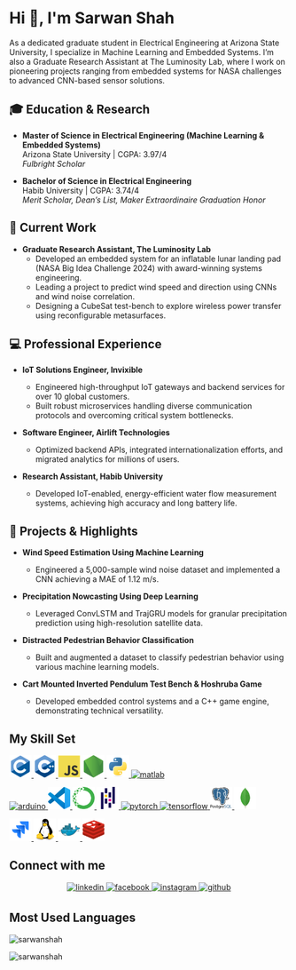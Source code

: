 <h1 align="left">Hi 👋, I'm Sarwan Shah</h1>

<p align="left">
  As a dedicated graduate student in Electrical Engineering at Arizona State University, I specialize in Machine Learning and Embedded Systems. I’m also a Graduate Research Assistant at The Luminosity Lab, where I work on pioneering projects ranging from embedded systems for NASA challenges to advanced CNN-based sensor solutions.
</p>

## 🎓 Education & Research
- **Master of Science in Electrical Engineering (Machine Learning & Embedded Systems)**  
  Arizona State University | CGPA: 3.97/4  
  *Fulbright Scholar*
  
- **Bachelor of Science in Electrical Engineering**  
  Habib University | CGPA: 3.74/4  
  *Merit Scholar, Dean’s List, Maker Extraordinaire Graduation Honor*

## 🔭 Current Work
- **Graduate Research Assistant, The Luminosity Lab**  
  - Developed an embedded system for an inflatable lunar landing pad (NASA Big Idea Challenge 2024) with award-winning systems engineering.
  - Leading a project to predict wind speed and direction using CNNs and wind noise correlation.
  - Designing a CubeSat test-bench to explore wireless power transfer using reconfigurable metasurfaces.

## 💻 Professional Experience
- **IoT Solutions Engineer, Invixible**  
  - Engineered high-throughput IoT gateways and backend services for over 10 global customers.
  - Built robust microservices handling diverse communication protocols and overcoming critical system bottlenecks.
  
- **Software Engineer, Airlift Technologies**  
  - Optimized backend APIs, integrated internationalization efforts, and migrated analytics for millions of users.
  
- **Research Assistant, Habib University**  
  - Developed IoT-enabled, energy-efficient water flow measurement systems, achieving high accuracy and long battery life.

## 🚀 Projects & Highlights
- **Wind Speed Estimation Using Machine Learning**  
  - Engineered a 5,000-sample wind noise dataset and implemented a CNN achieving a MAE of 1.12 m/s.
  
- **Precipitation Nowcasting Using Deep Learning**  
  - Leveraged ConvLSTM and TrajGRU models for granular precipitation prediction using high-resolution satellite data.
  
- **Distracted Pedestrian Behavior Classification**  
  - Built and augmented a dataset to classify pedestrian behavior using various machine learning models.
  
- **Cart Mounted Inverted Pendulum Test Bench & Hoshruba Game**  
  - Developed embedded control systems and a C++ game engine, demonstrating technical versatility.

## My Skill Set  
<p align="left">
  <!-- C: Link to C Programming website with C language logo -->
  <a href="https://www.cprogramming.com/" target="_blank" rel="noreferrer">
    <img src="https://raw.githubusercontent.com/devicons/devicon/master/icons/c/c-original.svg" alt="c" width="40" height="40"/>
  </a>
  
  <!-- C++: Link to W3Schools C++ tutorial with C++ logo -->
  <a href="https://www.w3schools.com/cpp/" target="_blank" rel="noreferrer">
    <img src="https://raw.githubusercontent.com/devicons/devicon/master/icons/cplusplus/cplusplus-original.svg" alt="cplusplus" width="40" height="40"/>
  </a>

  <!-- JavaScript -->
  <a href="https://www.javascript.com" target="_blank" rel="noreferrer">
    <img src="https://raw.githubusercontent.com/devicons/devicon/master/icons/javascript/javascript-original.svg" alt="javascript" width="40" height="40"/>
  </a>
  
  <!-- Node.js -->
  <a href="https://nodejs.org" target="_blank" rel="noreferrer">
    <img src="https://raw.githubusercontent.com/devicons/devicon/master/icons/nodejs/nodejs-original.svg" alt="nodejs" width="40" height="40"/>
  </a>

  <!-- Python: Link to Python official website with Python logo -->
  <a href="https://www.python.org" target="_blank" rel="noreferrer">
    <img src="https://raw.githubusercontent.com/devicons/devicon/master/icons/python/python-original.svg" alt="python" width="40" height="40"/>
  </a>
  
  <!-- MATLAB: Link to MathWorks website with MATLAB logo -->
  <a href="https://www.mathworks.com/" target="_blank" rel="noreferrer">
    <img src="https://upload.wikimedia.org/wikipedia/commons/2/21/Matlab_Logo.png" alt="matlab" width="40" height="40"/>
  </a>
</p>


<p align="left">  
  <!-- Arduino: Link to Arduino official website with Arduino logo -->
  <a href="https://www.arduino.cc/" target="_blank" rel="noreferrer">
    <img src="https://cdn.worldvectorlogo.com/logos/arduino-1.svg" alt="arduino" width="40" height="40"/>
  </a>

  <!-- VS Code -->
  <a href="https://code.visualstudio.com/" target="_blank" rel="noreferrer">
    <img src="https://raw.githubusercontent.com/devicons/devicon/master/icons/vscode/vscode-original.svg" alt="vscode" width="40" height="40"/>
  </a>
  
  <!-- Anaconda -->
  <a href="https://www.anaconda.com/" target="_blank" rel="noreferrer">
    <img src="https://raw.githubusercontent.com/devicons/devicon/master/icons/anaconda/anaconda-original.svg" alt="anaconda" width="40" height="40"/>
  </a>

  <!-- Pandas: Link to Pandas official website with Pandas logo -->
  <a href="https://pandas.pydata.org/" target="_blank" rel="noreferrer">
    <img src="https://raw.githubusercontent.com/devicons/devicon/2ae2a900d2f041da66e950e4d48052658d850630/icons/pandas/pandas-original.svg" alt="pandas" width="40" height="40"/>
  </a>
  
  <!-- PyTorch: Link to PyTorch official website with PyTorch icon -->
  <a href="https://pytorch.org/" target="_blank" rel="noreferrer">
    <img src="https://www.vectorlogo.zone/logos/pytorch/pytorch-icon.svg" alt="pytorch" width="40" height="40"/>
  </a>
  
  <!-- TensorFlow: Link to TensorFlow official website with TensorFlow icon -->
  <a href="https://www.tensorflow.org" target="_blank" rel="noreferrer">
    <img src="https://www.vectorlogo.zone/logos/tensorflow/tensorflow-icon.svg" alt="tensorflow" width="40" height="40"/>
  </a>

  <!-- PostgreSQL: Link to PostgreSQL official website with PostgreSQL logo -->
  <a href="https://www.postgresql.org" target="_blank" rel="noreferrer">
    <img src="https://raw.githubusercontent.com/devicons/devicon/master/icons/postgresql/postgresql-original-wordmark.svg" alt="postgresql" width="40" height="40"/>
  </a>
  
  <a href="https://www.mongodb.com" target="_blank" rel="noreferrer">
    <img src="https://raw.githubusercontent.com/devicons/devicon/master/icons/mongodb/mongodb-original.svg" alt="mongodb" width="40" height="40"/>
  </a>

</p>

<p> 
  <!-- Jira -->
  <a href="https://www.atlassian.com/software/jira" target="_blank" rel="noreferrer">
    <img src="https://raw.githubusercontent.com/devicons/devicon/master/icons/jira/jira-original.svg" alt="jira" width="40" height="40"/>
  </a>
  
  <!-- Linux -->
  <a href="https://www.linux.org/" target="_blank" rel="noreferrer">
    <img src="https://raw.githubusercontent.com/devicons/devicon/master/icons/linux/linux-original.svg" alt="linux" width="40" height="40"/>
  </a>
  
  <!-- Docker -->
  <a href="https://www.docker.com/" target="_blank" rel="noreferrer">
    <img src="https://raw.githubusercontent.com/devicons/devicon/master/icons/docker/docker-original.svg" alt="docker" width="40" height="40"/>
  </a>
  
  <!-- Redis -->
  <a href="https://redis.io/" target="_blank" rel="noreferrer">
    <img src="https://raw.githubusercontent.com/devicons/devicon/master/icons/redis/redis-original.svg" alt="redis" width="40" height="40"/>
  </a>
  </p>



## Connect with me  
<div align="center">
<a href="https://www.linkedin.com/in/sarwanshah/" target="_blank">
<img src=https://img.shields.io/badge/linkedin-%231E77B5.svg?&style=for-the-badge&logo=linkedin&logoColor=white alt=linkedin style="margin-bottom: 5px;" />
</a>
<a href="https://www.facebook.com/sarwan.shah.1/" target="_blank">
<img src=https://img.shields.io/badge/facebook-%232E87FB.svg?&style=for-the-badge&logo=facebook&logoColor=white alt=facebook style="margin-bottom: 5px;" />
</a>
<a href="https://instagram.com/sarwan.shah" target="_blank">
<img src=https://img.shields.io/badge/instagram-%23000000.svg?&style=for-the-badge&logo=instagram&logoColor=white alt=instagram style="margin-bottom: 5px;" />
</a>
<a href="https://github.com/SarwanShah" target="_blank">
<img src=https://img.shields.io/badge/github-%2324292e.svg?&style=for-the-badge&logo=github&logoColor=white alt=github style="margin-bottom: 5px;" />
</a>  
</div> 

## Most Used Languages
<p><img align="left" src="https://github-readme-stats.vercel.app/api/top-langs?username=sarwanshah&show_icons=true&theme=merko&locale=en&layout=compact" alt="sarwanshah" /></p>

<br>
<p align="left"> <img src="https://komarev.com/ghpvc/?username=sarwanshah&label=Profile%20views&color=0e75b6&style=flat" alt="sarwanshah" /> </p>
</br>
